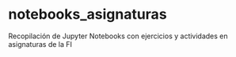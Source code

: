 # notebooks_asignaturas
Recopilación de Jupyter Notebooks con ejercicios y actividades en asignaturas de la FI
